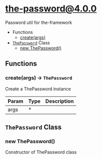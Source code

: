 <!-- // Code generated by coz. DO NOT EDIT. -->
# the-password@4.0.0

Password util for the-framework

+ Functions
  + [create(args)](#the-password-function-create)
+ [`ThePassword`](#the-password-classes) Class
  + [new ThePassword()](#the-password-classes-the-password-constructor)

## Functions

<a class='md-heading-link' name="the-password-function-create" ></a>

### create(args) -> `ThePassword`

Create a ThePassword instance

| Param | Type | Description |
| ----- | --- | -------- |
| args | * |  |



<a class='md-heading-link' name="the-password-classes"></a>

## `ThePassword` Class






<a class='md-heading-link' name="the-password-classes-the-password-constructor" ></a>

### new ThePassword()

Constructor of ThePassword class





